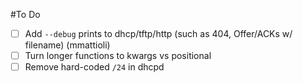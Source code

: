 #To Do

- [ ] Add ```--debug``` prints to dhcp/tftp/http (such as 404, Offer/ACKs w/ filename) (mmattioli)
- [ ] Turn longer functions to kwargs vs positional
- [ ] Remove hard-coded ```/24``` in dhcpd
